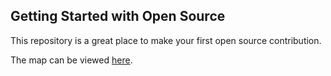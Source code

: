 ## Getting Started with Open Source

This repository is a great place to make your first open source contribution. 

The map can be viewed [here](https://githubtraining.github.io/pin-me/).
